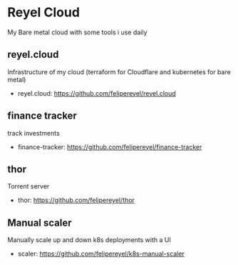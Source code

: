 # Reyel Cloud
My Bare metal cloud with some tools i use daily

## reyel.cloud
Infrastructure of my cloud (terraform for Cloudflare and kubernetes for bare metal)
- reyel.cloud: https://github.com/felipereyel/reyel.cloud

## finance tracker
track investments
- finance-tracker: https://github.com/felipereyel/finance-tracker

## thor
Torrent server
- thor: https://github.com/felipereyel/thor

## Manual scaler
Manually scale up and down k8s deployments with a UI
- scaler: https://github.com/felipereyel/k8s-manual-scaler